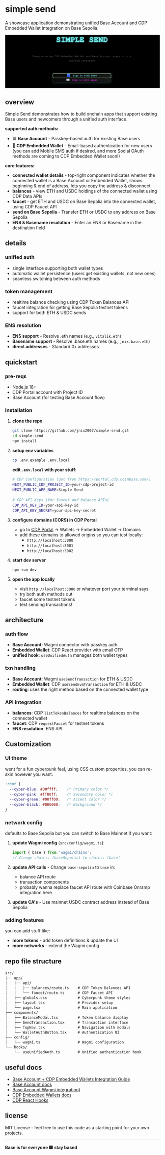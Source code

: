 # simple send

A showcase application demonstrating unified Base Account and CDP Embedded Wallet integration on Base Sepolia.

![Simple Send Screenshot](./simple-send-readme.png)

## overview

Simple Send demonstrates how to build onchain apps that support existing Base users and newcomers through a unified auth interface.

**supported auth methods:**
- 🟦 **Base Account** - Passkey-based auth for existing Base users
- 📱 **CDP Embedded Wallet** - Email-based authentication for new users (you can add Mobile SMS auth if desired, and more Social OAuth methods are coming to CDP Embedded Wallet soon!)

**core features:**
- **connected wallet details** - top-right component indicates whether the connected wallet is a Base Account or Embedded Wallet, shows beginning & end of address, lets you copy the address & disconnect
- **balances** - view ETH and USDC holdings of the connected wallet using CDP Data APIs
- **faucet** - get ETH and USDC on Base Sepolia into the connected wallet, using CDP Faucet API  
- **send on Base Sepolia** - Transfer ETH or USDC to any address on Base Sepolia
- **ENS & Basename resolution** - Enter an ENS or Basename in the destination field

## details

### unified auth
- single interface supporting both wallet types
- automatic wallet persistence (users get existing wallets, not new ones)
- seamless switching between auth methods

### token management
- realtime balance checking using CDP Token Balances API
- faucet integration for getting Base Sepolia testnet tokens
- support for both ETH & USDC sends

### ENS resolution
- **ENS support** - Resolve .eth names (e.g., `vitalik.eth`)
- **Basename support** - Resolve .base.eth names (e.g., `jnix.base.eth`)
- **direct addresses** - Standard 0x addresses

## quickstart

### pre-reqs
- Node.js 18+
- CDP Portal account with Project ID
- Base Account (for testing Base Account flow)

### installation

1. **clone the repo**
   ```bash
   git clone https://github.com/jnix2007/simple-send.git
   cd simple-send
   npm install
   ```

2. **setup env variables**
   ```bash
   cp .env.example .env.local
   ```
   
   **edit `.env.local` with your stuff:**
   ```bash
   # CDP Configuration (get from https://portal.cdp.coinbase.com/)
   NEXT_PUBLIC_CDP_PROJECT_ID=your-cdp-project-id
   NEXT_PUBLIC_APP_NAME=Simple Send
   
   # CDP API Keys (for faucet and balance APIs)
   CDP_API_KEY_ID=your-api-key-id
   CDP_API_KEY_SECRET=your-api-key-secret
   ```

3. **configure domains (CORS) in CDP Portal**
   - go to [CDP Portal](https://portal.cdp.coinbase.com/) → Wallets → Embedded Wallet → Domains
   - add these domains to allowed origins so you can test locally:
     - `http://localhost:3000`
     - `http://localhost:3001`
     - `http://localhost:3002`

4. **start dev server**
   ```bash
   npm run dev
   ```

5. **open the app locally**
   - visit `http://localhost:3000` or whatever port your terminal says
   - try both auth methods out
   - faucet some testnet tokens
   - test sending transactions!

## architecture

### auth flow
- **Base Account**: Wagmi connector with passkey auth
- **Embedded Wallet**: CDP React provider with email OTP
- **unified hook**: `useUnifiedAuth` manages both wallet types

### txn handling
- **Base Account**: Wagmi `useSendTransaction` for ETH & USDC
- **Embedded Wallet**: CDP `useSendEvmTransaction` for ETH & USDC
- **routing**: uses the right method based on the connected wallet type

### API integration
- **balances**: CDP `listTokenBalances` for realtime balances on the connected wallet
- **faucet**: CDP `requestFaucet` for testnet tokens
- **ENS resolution**: ENS API

## Customization

### UI theme
went for a fun cyberpunk feel, using CSS custom properties, you can re-skin however you want:

```css
:root {
  --cyber-blue: #00ffff;    /* Primary color */
  --cyber-pink: #ff00ff;    /* Secondary color */  
  --cyber-green: #00ff00;   /* Accent color */
  --cyber-black: #000000;   /* Background */
}
```

### network config
defaults to Base Sepolia but you can switch to Base Mainnet if you want:

1. **update Wagmi config** (`src/config/wagmi.ts`):
   ```typescript
   import { base } from 'wagmi/chains';
   // Change chains: [baseSepolia] to chains: [base]
   ```

2. **update API calls** - Change `base-sepolia` to `base` in:
   - balance API route
   - transaction components
   - probably wanna replace faucet API route with Coinbase Onramp integration here

3. **update CA's** - Use mainnet USDC contract address instead of Base Sepolia

### adding features
you can add stuff like:
- **more tokens** - add token definitions & update the UI
- **more networks** - extend the Wagmi config

## repo file structure

```
src/
├── app/
│   ├── api/
│   │   ├── balances/route.ts    # CDP Token Balances API
│   │   └── faucet/route.ts      # CDP Faucet API
│   ├── globals.css              # Cyberpunk theme styles
│   ├── layout.tsx               # Provider setup
│   └── page.tsx                 # Main application
├── components/
│   ├── BalanceModal.tsx         # Token balance display
│   ├── SendTransaction.tsx      # Transaction interface
│   ├── TopNav.tsx               # Navigation with modals
│   └── WalletAuthButton.tsx     # Authentication UI
├── config/
│   └── wagmi.ts                 # Wagmi configuration
└── hooks/
    └── useUnifiedAuth.ts        # Unified authentication hook
```

## useful docs

- [Base Account + CDP Embedded Wallets Integration Guide](https://docs.base.org/base-account/framework-integrations/cdp)
- [Base Account docs](https://docs.base.org/base-account/)
- [Base Account Wagmi integration](https://docs.base.org/base-account/framework-integrations/wagmi/))
- [CDP Embedded Wallets docs](https://docs.cdp.coinbase.com/embedded-wallets/)
- [CDP React Hooks](https://docs.cdp.coinbase.com/embedded-wallets/hooks)

## license

MIT License - feel free to use this code as a starting point for your own projects.

---

**Base is for everyone 🟦 stay based**